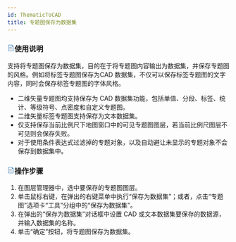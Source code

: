 ```yaml
---
id: ThematicToCAD
title: 专题图保存为数据集
---
```

### ![](../../img/read.gif)使用说明

支持将专题图保存为数据集，目的在于将专题图内容输出为数据集，并保存专题图的风格。例如将标签专题图保存为CAD
数据集，不仅可以保存标签专题图的文字内容，同时会保存标签专题图的字体风格。

  * 二维矢量专题图均支持保存为 CAD 数据集功能，包括单值、分段、标签、统计、等级符号、点密度和自定义专题图。
  * 二维矢量标签专题图支持保存为文本数据集。
  * 仅支持保存当前比例尺下地图窗口中的可见专题图图层，若当前比例尺图层不可见则会保存失败。
  * 对于使用条件表达式过滤掉的专题对象，以及自动避让未显示的专题对象不会保存到数据集中。

### ![](../../img/read.gif)操作步骤

  1. 在图层管理器中，选中要保存的专题图图层。
  2. 单击鼠标右键，在弹出的右键菜单中执行“保存为数据集”；或者，点击“专题图”选项卡“工具”分组中的“保存为数据集”。
  3. 在弹出的“保存为数据集”对话框中设置 CAD 或文本数据集要保存的数据源，并输入数据集的名称。
  4. 单击“确定”按钮，将专题图保存为数据集。
